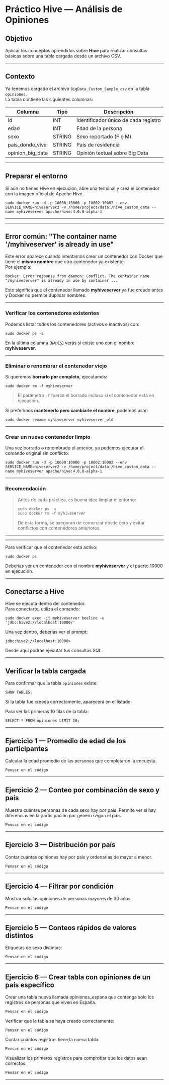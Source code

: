 # Práctico Hive — Análisis de Opiniones

## Objetivo

Aplicar los conceptos aprendidos sobre **Hive** para realizar consultas básicas sobre una tabla cargada desde un archivo CSV.

---

## Contexto

Ya tenemos cargado el archivo `BigData_Custom_Sample.csv` en la tabla `opiniones`.  
La tabla contiene las siguientes columnas:

| Columna | Tipo | Descripción |
|----------|------|-------------|
| id | INT | Identificador único de cada registro |
| edad | INT | Edad de la persona |
| sexo | STRING | Sexo reportado (F o M) |
| pais_donde_vive | STRING | País de residencia |
| opinion_big_data | STRING | Opinión textual sobre Big Data |

---

## Preparar el entorno

Si aún no tienes Hive en ejecución, abre una terminal y crea el contenedor con la imagen oficial de Apache Hive.

`sudo docker run -d -p 10000:10000 -p 10002:10002 --env SERVICE_NAME=hiveserver2 -v /home/project/data:/hive_custom_data --name myhiveserver apache/hive:4.0.0-alpha-1`


---
---

## Error común: "The container name '/myhiveserver' is already in use"

Este error aparece cuando intentamos crear un contenedor con Docker que tiene el **mismo nombre** que otro contenedor ya existente.  
Por ejemplo:

`docker: Error response from daemon: Conflict. The container name "/myhiveserver" is already in use by container ...`

Esto significa que el contenedor llamado **myhiveserver** ya fue creado antes y Docker no permite duplicar nombres.

---

### Verificar los contenedores existentes

Podemos listar todos los contenedores (activos e inactivos) con:

`sudo docker ps -a`

En la última columna (`NAMES`) verás si existe uno con el nombre **myhiveserver**.

---

### Eliminar o renombrar el contenedor viejo

Si queremos **borrarlo por completo**, ejecutamos:

`sudo docker rm -f myhiveserver`

> El parámetro `-f` fuerza el borrado incluso si el contenedor está en ejecución.

Si preferimos **mantenerlo pero cambiarle el nombre**, podemos usar:

`sudo docker rename myhiveserver myhiveserver_old`

---

### Crear un nuevo contenedor limpio

Una vez borrado o renombrado el anterior, ya podemos ejecutar el comando original sin conflicto:

`sudo docker run -d -p 10000:10000 -p 10002:10002 --env SERVICE_NAME=hiveserver2 -v /home/project/data:/hive_custom_data --name myhiveserver apache/hive:4.0.0-alpha-1`

---

### Recomendación

> Antes de cada práctica, es buena idea limpiar el entorno:
> 
> `sudo docker ps -a`  
> `sudo docker rm -f myhiveserver`
>
> De esta forma, se aseguran de comenzar desde cero y evitar conflictos con contenedores anteriores.


---

---


Para verificar que el contenedor está activo:

`sudo docker ps`

Deberías ver un contenedor con el nombre **myhiveserver** y el puerto 10000 en ejecución.

---

## Conectarse a Hive

Hive se ejecuta dentro del contenedor.  
Para conectarte, utiliza el comando:

`sudo docker exec -it myhiveserver beeline -u 'jdbc:hive2://localhost:10000/'`

Una vez dentro, deberías ver el prompt:

`jdbc:hive2://localhost:10000>`

Desde aquí podrás ejecutar tus consultas SQL.

---

## Verificar la tabla cargada

Para confirmar que la tabla `opiniones` existe:

`SHOW TABLES;`

Si la tabla fue creada correctamente, aparecerá en el listado.

Para ver las primeras 10 filas de la tabla:

`SELECT * FROM opiniones LIMIT 10;`

---

## Ejercicio 1 — Promedio de edad de los participantes

Calcular la edad promedio de las personas que completaron la encuesta.

`Pensar en el código`


---


## Ejercicio 2 — Conteo por combinación de sexo y país

Muestra cuántas personas de cada sexo hay por país. Permite ver si hay diferencias en la participación por género según el país.

`Pensar en el código`


---


## Ejercicio 3 — Distribución por país

Contar cuántas opiniones hay por país y ordenarlas de mayor a menor.

`Pensar en el código`

---

## Ejercicio 4 — Filtrar por condición

Mostrar solo las opiniones de personas mayores de 30 años.

`Pensar en el código`

---
## Ejercicio 5 — Conteos rápidos de valores distintos
Etiquetas de sexo distintas:  

`Pensar en el código`

---
## Ejercicio 6 — Crear tabla con opiniones de un país específico

Crear una tabla nueva llamada opiniones_espana que contenga solo los registros de personas que viven en España.

`Pensar en el código`

Verificar que la tabla se haya creado correctamente:

`Pensar en el código`


Contar cuántos registros tiene la nueva tabla:

`Pensar en el código`


Visualizar los primeros registros para comprobar que los datos sean correctos:

`Pensar en el código`


---
